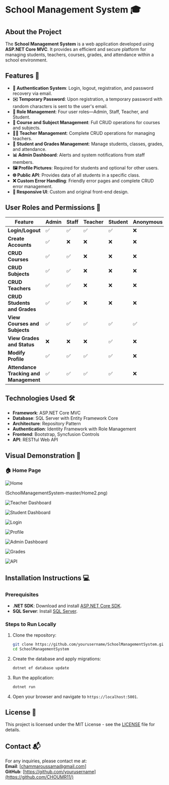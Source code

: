 # School Management System 🎓

## About the Project
The **School Management System** is a web application developed using **ASP.NET Core MVC**. It provides an efficient and secure platform for managing students, teachers, courses, grades, and attendance within a school environment.

## Features 🚀
- **🔐 Authentication System**: Login, logout, registration, and password recovery via email.
- **✉️ Temporary Password**: Upon registration, a temporary password with random characters is sent to the user's email.
- **👥 Role Management**: Four user roles—Admin, Staff, Teacher, and Student.
- **🏫 Course and Subject Management**: Full CRUD operations for courses and subjects.
- **👨‍🏫 Teacher Management**: Complete CRUD operations for managing teachers.
- **📝 Student and Grades Management**: Manage students, classes, grades, and attendance.
- **📊 Admin Dashboard**: Alerts and system notifications from staff members.
- **🖼️ Profile Pictures**: Required for students and optional for other users.
- **🌐 Public API**: Provides data of all students in a specific class.
- **❌ Custom Error Handling**: Friendly error pages and complete CRUD error management.
- **🎨 Responsive UI**: Custom and original front-end design.

## User Roles and Permissions 🔑

| Feature                           | Admin | Staff | Teacher | Student | Anonymous |
|------------------------------------|-------|-------|---------|---------|-----------|
| **Login/Logout**                   | ✅    | ✅    | ✅      | ✅      | ❌        |
| **Create Accounts**                | ✅    | ❌    | ❌      | ❌      | ❌        |
| **CRUD Courses**                   | ✅    | ✅    | ❌      | ❌      | ❌        |
| **CRUD Subjects**                  | ✅    | ✅    | ❌      | ❌      | ❌        |
| **CRUD Teachers**                  | ✅    | ✅    | ❌      | ❌      | ❌        |
| **CRUD Students and Grades**       | ✅    | ✅    | ❌      | ❌      | ❌        |
| **View Courses and Subjects**      | ✅    | ✅    | ✅      | ✅      | ✅        |
| **View Grades and Status**         | ❌    | ❌    | ❌      | ✅      | ❌        |
| **Modify Profile**                 | ✅    | ✅    | ✅      | ✅      | ❌        |
| **Attendance Tracking and Management** | ✅  | ✅    | ✅      | ✅      | ❌        |

## Technologies Used 🛠️
- **Framework**: ASP.NET Core MVC
- **Database**: SQL Server with Entity Framework Core
- **Architecture**: Repository Pattern
- **Authentication**: Identity Framework with Role Management
- **Frontend**: Bootstrap, Syncfusion Controls
- **API**: RESTful Web API

## Visual Demonstration 🌟

### 🏠 Home Page
![Home](SchoolManagementSystem-master/Home.png)


(SchoolManagementSystem-master/Home2.png)


![Teacher Dashboard](SchoolManagementSystem-master/Home3.png)


![Student Dashboard](SchoolManagementSystem-master/hom4.png)


![Login](SchoolManagementSystem-master/home5.png)


![Profile](SchoolManagementSystem-master/home6.png)


![Admin Dashboard](SchoolManagementSystem-master/home7.png)


![Grades](SchoolManagementSystem-master/home8.png)


![API](SchoolManagementSystem-master/home9.png)

## Installation Instructions 💻
### Prerequisites
- **.NET SDK**: Download and install [ASP.NET Core SDK](https://dotnet.microsoft.com/download).
- **SQL Server**: Install [SQL Server](https://www.microsoft.com/en-us/sql-server/sql-server-downloads).
  
### Steps to Run Locally
1. Clone the repository:
    ```bash
    git clone https://github.com/yourusername/SchoolManagementSystem.git
    cd SchoolManagementSystem
    ```

2. Create the database and apply migrations:
    ```bash
    dotnet ef database update
    ```

3. Run the application:
    ```bash
    dotnet run
    ```

4. Open your browser and navigate to `https://localhost:5001`.

## License 📜
This project is licensed under the MIT License - see the [LICENSE](LICENSE) file for details.

## Contact 📬
For any inquiries, please contact me at:  
**Email**: [chammaroussama@gmail.com]  
**GitHub**: [https://github.com/yourusername](https://github.com/CHOUMR11/)
